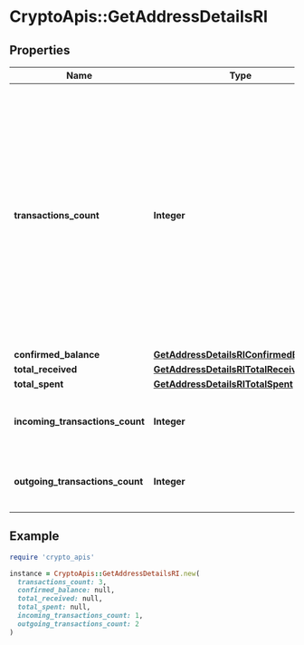 # CryptoApis::GetAddressDetailsRI

## Properties

| Name | Type | Description | Notes |
| ---- | ---- | ----------- | ----- |
| **transactions_count** | **Integer** | Represents the total number of confirmed coins transactions for this address, both incoming and outgoing. Applies for coins only **and not** tokens transfers e.g. for Ethereum. &#x60;transactionsCount&#x60; could result as less than incoming and outgoing transactions put together (e.g. in Bitcoin), due to the fact that one and the same address could be in senders and receivers addresses. |  |
| **confirmed_balance** | [**GetAddressDetailsRIConfirmedBalance**](GetAddressDetailsRIConfirmedBalance.md) |  |  |
| **total_received** | [**GetAddressDetailsRITotalReceived**](GetAddressDetailsRITotalReceived.md) |  |  |
| **total_spent** | [**GetAddressDetailsRITotalSpent**](GetAddressDetailsRITotalSpent.md) |  |  |
| **incoming_transactions_count** | **Integer** | Numeric representation of the received transaction count of the address |  |
| **outgoing_transactions_count** | **Integer** | Numeric representation of the sent transaction count of the address |  |

## Example

```ruby
require 'crypto_apis'

instance = CryptoApis::GetAddressDetailsRI.new(
  transactions_count: 3,
  confirmed_balance: null,
  total_received: null,
  total_spent: null,
  incoming_transactions_count: 1,
  outgoing_transactions_count: 2
)
```

